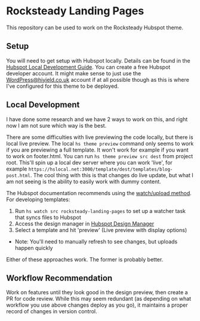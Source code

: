 <h1>Rocksteady Landing Pages</h1>

This repository can be used to work on the Rocksteady Hubspot theme.

## Setup

You will need to get setup with Hubspot locally. Details can be found in the [Hubspot Local Development Guide](https://developers.hubspot.com/docs/guides/cms/setup/getting-started-with-local-development). You can create a free Hubspot developer account. It might make sense to just use the WordPress@hiyield.co.uk account if at all possible though as this is where I've configured for this theme to be deployed.

## Local Development

I have done some research and we have 2 ways to work on this, and right now I am not sure which way is the best.

There are some difficulties with live previewing the code locally, but there is local live preview. The local `hs theme preview` command only seems to work if you are previewing a full template. It won't work for example if you want to work on footer.html. You can run `hs theme preview src dest` from project root. This'll spin up a local dev server where you can work 'live', for example `https://hslocal.net:3000/template/dest/templates/blog-post.html`. The cool thing with this is that changes do live update, but what I am not seeing is the ability to easily work with dummy content.


The Hubspot documentation recommends using the [watch/upload method](https://developers.hubspot.com/docs/guides/cms/setup/creating-an-efficient-development-workflow). For developing templates:

1. Run `hs watch src rocksteady-landing-pages` to set up a watcher task that syncs files to Hubspot
2. Access the design manager in [Hubspot Design Manager](https://app-eu1.hubspot.com/design-manager/)
3. Select a template and hit 'preview' (Live preview with display options)
  - Note: You'll need to manually refresh to see changes, but uploads happen quickly


Either of these approaches work. The former is probably better.

## Workflow Recommendation

Work on features until they look good in the design preview, then create a PR for code review. While this may seem redundant (as depending on what workflow you use above changes deploy as you go), it maintains a proper record of changes in version control.

